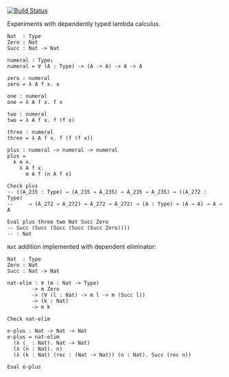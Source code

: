 [![Build
Status](https://travis-ci.org/esmolanka/simple-pi.svg?branch=master)](https://travis-ci.org/esmolanka/simple-pi)

Experiments with dependently typed lambda calculus.

~~~
Nat  : Type
Zero : Nat
Succ : Nat -> Nat

numeral : Type₁
numeral = ∀ (A : Type) -> (A -> A) -> A -> A

zero : numeral
zero = λ A f x. x

one : numeral
one = λ A f x. f x

two : numeral
two = λ A f x. f (f x)

three : numeral
three = λ A f x. f (f (f x))

plus : numeral -> numeral -> numeral
plus =
  λ m n.
    λ A f x.
      m A f (n A f x)

Check plus
-- ((A_235 : Type) → (A_235 → A_235) → A_235 → A_235) → ((A_272 : Type)
--     → (A_272 → A_272) → A_272 → A_272) → (A : Type) → (A → A) → A → A

Eval plus three two Nat Succ Zero
-- Succ (Succ (Succ (Succ (Succ Zero))))
-- : Nat
~~~

`Nat` addition implemented with dependent eliminator:

~~~
Nat  : Type
Zero : Nat
Succ : Nat -> Nat

nat-elim : ∀ (m : Nat -> Type)
        -> m Zero
        -> (∀ (l : Nat) -> m l -> m (Succ l))
        -> (k : Nat)
        -> m k

Check nat-elim

e-plus : Nat -> Nat -> Nat
e-plus = nat-elim
  (λ (_ : Nat). Nat -> Nat)
  (λ (n : Nat). n)
  (λ (k : Nat) (rec : (Nat -> Nat)) (n : Nat). Succ (rec n))

Eval e-plus

~~~

